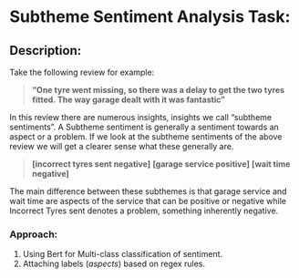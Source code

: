# Subtheme Sentiment Analysis Task:
## Description:
Take the following review for example:

> **“One tyre went missing, so there was a delay to get the two tyres fitted. The way garage dealt with it was fantastic”**

In this review there are numerous insights, insights we call “subtheme sentiments”. A Subtheme sentiment is generally a sentiment towards an aspect or a problem. If we look at the subtheme sentiments of the above review we will get a clearer sense what these generally are.

> **[incorrect tyres sent negative]**      **[garage service positive]**       **[wait time negative]**
                
The main difference between these subthemes is that garage service and wait time are aspects of the service that can be positive or negative while
Incorrect Tyres sent denotes a problem, something inherently negative.
### Approach:
1) Using Bert for Multi-class classification of sentiment.
2) Attaching labels (*aspects*) based on regex rules.
